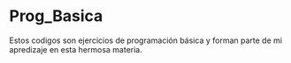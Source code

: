 # Prog_Basica
Estos codigos son ejercicios de programación básica y forman parte de mi apredizaje en esta hermosa materia.
